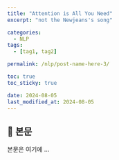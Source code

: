 ```yaml
---
title: "Attention is All You Need"
excerpt: "not the Newjeans's song"

categories:
  - NLP
tags:
  - [tag1, tag2]

permalink: /nlp/post-name-here-3/

toc: true
toc_sticky: true

date: 2024-08-05
last_modified_at: 2024-08-05
---
```


## 🦥 본문

본문은 여기에 ...

